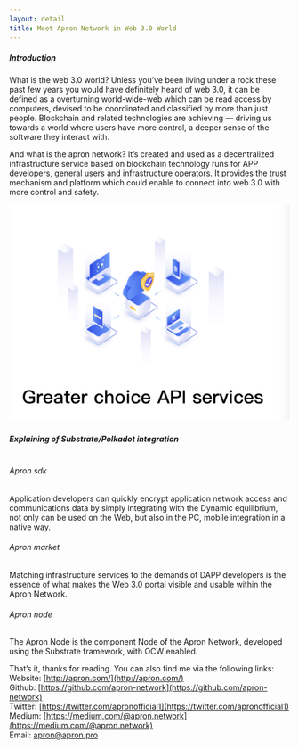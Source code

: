 ```yaml
---
layout: detail
title: Meet Apron Network in Web 3.0 World
---
```


##### Introduction

What is the web 3.0 world? Unless you’ve been living under a rock these past few years you would have definitely heard of web 3.0, it can be defined as a overturning world-wide-web which can be read access by computers, devised to be coordinated and classified by more than just people. Blockchain and related technologies are achieving — driving us towards a world where users have more control, a deeper sense of the software they interact with.

And what is the apron network? It’s created and used as a decentralized infrastructure service based on blockchain technology runs for APP developers, general users and infrastructure operators. It provides the trust mechanism and platform which could enable to connect into web 3.0 with more control and safety.

![Greater choice API services](/assets/images/posts/20201209MeetApronNetworkinWeb30World.png)

##### Explaining of Substrate/Polkadot integration <br/><br/>


###### Apron sdk
Application developers can quickly encrypt application network access and communications data by simply integrating with the Dynamic equilibrium, not only can be used on the Web, but also in the PC, mobile integration in a native way.

###### Apron market
Matching infrastructure services to the demands of DAPP developers is the essence of what makes the Web 3.0 portal visible and usable within the Apron Network.

###### Apron node
The Apron Node is the component Node of the Apron Network, developed using the Substrate framework, with OCW enabled.

That’s it, thanks for reading. You can also find me via the following links:  <br/>
Website: [http://apron.com/](http://apron.com/)  
Github: [https://github.com/apron-network](https://github.com/apron-network)  
Twitter: [https://twitter.com/apronofficial1](https://twitter.com/apronofficial1)  
Medium: [https://medium.com/@apron.network](https://medium.com/@apron.network)  
Email: [apron@apron.pro](mailto:apron@apron.pro)  

